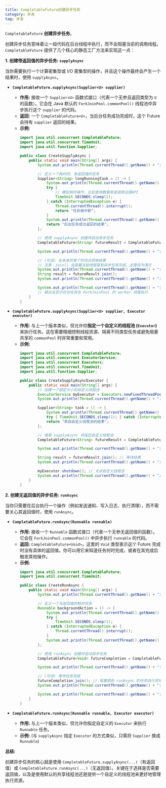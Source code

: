 ```yaml
---
title: CompletableFuture创建异步任务
category: 并发
tag: 并发
---
```



`CompletableFuture` **创建异步任务**。

创建异步任务意味着让一段代码在后台线程中执行，而不会阻塞当前的调用线程。`CompletableFuture` 提供了几个核心的静态工厂方法来实现这一点：

**1. 创建带返回值的异步任务: `supplyAsync`**

当你需要执行一个计算密集型或 I/O 密集型的操作，并且这个操作最终会产生一个结果时，使用 `supplyAsync`。

* **`CompletableFuture.supplyAsync(Supplier<U> supplier)`**
    * **作用:** 接收一个 `Supplier<U>` 函数式接口（代表一个无参且返回类型为 `U` 的函数）。它会在 Java 默认的 `ForkJoinPool.commonPool()` 线程池中异步执行这个 `supplier` 的代码。
    * **返回:** 一个 `CompletableFuture<U>`，当后台任务成功完成时，这个 Future 会持有 `supplier` 返回的结果。
    * **示例:**
        ```java
        import java.util.concurrent.CompletableFuture;
        import java.util.concurrent.TimeUnit;
        import java.util.function.Supplier;

        public class CreateSupplyAsync {
            public static void main(String[] args) {
                System.out.println(Thread.currentThread().getName() + ": 开始执行 main 方法");

                // 定义一个耗时的、有返回值的任务
                Supplier<String> longRunningTask = () -> {
                    System.out.println(Thread.currentThread().getName() + ": 后台任务开始执行...");
                    try {
                        // 模拟耗时操作，比如查询数据库或调用远程API
                        TimeUnit.SECONDS.sleep(2);
                    } catch (InterruptedException e) {
                        Thread.currentThread().interrupt();
                        return "任务被中断";
                    }
                    System.out.println(Thread.currentThread().getName() + ": 后台任务完成");
                    return "后台任务成功返回的结果";
                };

                // 使用 supplyAsync 创建并启动异步任务
                CompletableFuture<String> futureResult = CompletableFuture.supplyAsync(longRunningTask);

                System.out.println(Thread.currentThread().getName() + ": 异步任务已提交，main 方法继续执行其他事情...");

                // (可选) 在未来的某个时间点获取结果
                // 注意：join() 会阻塞当前线程直到异步任务完成，这里仅为演示
                System.out.println(Thread.currentThread().getName() + ": 准备获取异步结果...");
                String result = futureResult.join();
                System.out.println(Thread.currentThread().getName() + ": 获取到的异步结果 = " + result);

                System.out.println(Thread.currentThread().getName() + ": main 方法执行完毕");
                // 输出会显示后台任务在 ForkJoinPool 的 worker 线程执行
            }
        }
        ```

* **`CompletableFuture.supplyAsync(Supplier<U> supplier, Executor executor)`**
    * **作用:** 与上一个版本类似，但允许你**指定一个自定义的线程池 (`Executor`)** 来执行任务。这在需要精细控制线程资源、隔离不同类型任务或避免阻塞共享的 `commonPool` 时非常重要和常用。
    * **示例:**
        ```java
        import java.util.concurrent.CompletableFuture;
        import java.util.concurrent.ExecutorService;
        import java.util.concurrent.Executors;
        import java.util.concurrent.TimeUnit;
        import java.util.function.Supplier;

        public class CreateSupplyAsyncExecutor {
            public static void main(String[] args) {
                // 创建一个固定大小的自定义线程池
                ExecutorService myExecutor = Executors.newFixedThreadPool(2);
                System.out.println(Thread.currentThread().getName() + ": main 方法开始");

                Supplier<String> task = () -> {
                    System.out.println(Thread.currentThread().getName() + ": 任务在自定义线程池执行...");
                    try { TimeUnit.SECONDS.sleep(1); } catch (InterruptedException e) { /* ... */ }
                    return "来自自定义线程池的结果";
                };

                // 使用 supplyAsync 并指定自定义线程池
                CompletableFuture<String> futureResult = CompletableFuture.supplyAsync(task, myExecutor);

                System.out.println(Thread.currentThread().getName() + ": 任务已提交到自定义线程池");

                String result = futureResult.join(); // 等待结果
                System.out.println(Thread.currentThread().getName() + ": 结果 = " + result);

                myExecutor.shutdown(); // 关闭自定义线程池
                System.out.println(Thread.currentThread().getName() + ": main 方法结束");
            }
        }
        ```

**2. 创建无返回值的异步任务: `runAsync`**

当你只需要在后台执行一个操作（例如发送通知、写入日志、执行清理），而不需要关心其返回值时，使用 `runAsync`。

* **`CompletableFuture.runAsync(Runnable runnable)`**
    * **作用:** 接收一个 `Runnable` 函数式接口（代表一个无参无返回值的函数）。它会在 `ForkJoinPool.commonPool()` 中异步执行 `runnable` 的代码。
    * **返回:** `CompletableFuture<Void>`。这里的 `Void` 类型表示这个 Future 完成时没有具体的返回值。你可以用它来知道任务何时完成，或者在其完成后触发其他操作。
    * **示例:**
        ```java
        import java.util.concurrent.CompletableFuture;
        import java.util.concurrent.TimeUnit;

        public class CreateRunAsync {
            public static void main(String[] args) {
                System.out.println(Thread.currentThread().getName() + ": 开始 main");

                // 定义一个无返回值的耗时任务
                Runnable backgroundAction = () -> {
                    System.out.println(Thread.currentThread().getName() + ": 后台动作开始执行...");
                    try {
                        TimeUnit.SECONDS.sleep(1);
                    } catch (InterruptedException e) {
                        Thread.currentThread().interrupt();
                    }
                    System.out.println(Thread.currentThread().getName() + ": 后台动作执行完毕");
                };

                // 使用 runAsync 创建并启动异步任务
                CompletableFuture<Void> futureCompletion = CompletableFuture.runAsync(backgroundAction);

                System.out.println(Thread.currentThread().getName() + ": 异步动作已提交，main 继续...");

                // (可选) 等待任务完成
                futureCompletion.join(); // 阻塞直到 runAsync 的任务执行完毕
                System.out.println(Thread.currentThread().getName() + ": 确认后台动作已完成");

                System.out.println(Thread.currentThread().getName() + ": main 结束");
            }
        }
        ```

* **`CompletableFuture.runAsync(Runnable runnable, Executor executor)`**
    * **作用:** 与上一个版本类似，但允许你指定自定义的 `Executor` 来执行 `Runnable` 任务。
    * **示例:** (与 `supplyAsync` 指定 `Executor` 的方式类似，只需将 `Supplier` 换成 `Runnable`)

**总结:**

创建异步任务的核心就是使用 `CompletableFuture.supplyAsync(...)`（有返回值）或 `CompletableFuture.runAsync(...)`（无返回值）。关键在于选择是否需要返回值，以及是使用默认的共享线程池还是提供一个自定义的线程池来更好地管理执行资源。